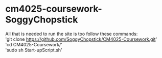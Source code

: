 ﻿# cm4025-coursework-SoggyChopstick

All that is needed to run the site is too follow these commands: \
'git clone https://github.com/SoggyChopstick/CM4025-Coursework.git' \
'cd CM4025-Coursework/' \
'sudo sh Start-upScript.sh'
